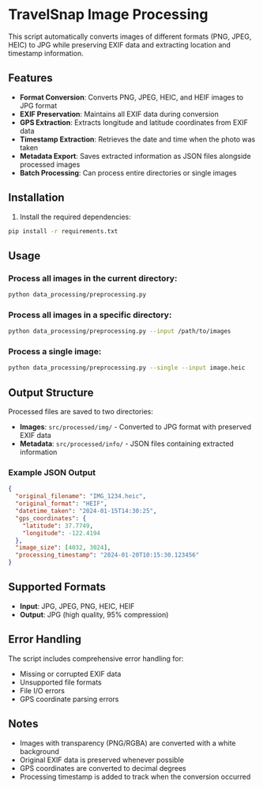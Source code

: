 # TravelSnap Image Processing

This script automatically converts images of different formats (PNG, JPEG, HEIC) to JPG while preserving EXIF data and extracting location and timestamp information.

## Features

- **Format Conversion**: Converts PNG, JPEG, HEIC, and HEIF images to JPG format
- **EXIF Preservation**: Maintains all EXIF data during conversion
- **GPS Extraction**: Extracts longitude and latitude coordinates from EXIF data
- **Timestamp Extraction**: Retrieves the date and time when the photo was taken
- **Metadata Export**: Saves extracted information as JSON files alongside processed images
- **Batch Processing**: Can process entire directories or single images

## Installation

1. Install the required dependencies:
```bash
pip install -r requirements.txt
```

## Usage

### Process all images in the current directory:
```bash
python data_processing/preprocessing.py
```

### Process all images in a specific directory:
```bash
python data_processing/preprocessing.py --input /path/to/images
```

### Process a single image:
```bash
python data_processing/preprocessing.py --single --input image.heic
```

## Output Structure

Processed files are saved to two directories:
- **Images**: `src/processed/img/` - Converted to JPG format with preserved EXIF data
- **Metadata**: `src/processed/info/` - JSON files containing extracted information

### Example JSON Output
```json
{
  "original_filename": "IMG_1234.heic",
  "original_format": "HEIF",
  "datetime_taken": "2024-01-15T14:30:25",
  "gps_coordinates": {
    "latitude": 37.7749,
    "longitude": -122.4194
  },
  "image_size": [4032, 3024],
  "processing_timestamp": "2024-01-20T10:15:30.123456"
}
```

## Supported Formats

- **Input**: JPG, JPEG, PNG, HEIC, HEIF
- **Output**: JPG (high quality, 95% compression)

## Error Handling

The script includes comprehensive error handling for:
- Missing or corrupted EXIF data
- Unsupported file formats
- File I/O errors
- GPS coordinate parsing errors

## Notes

- Images with transparency (PNG/RGBA) are converted with a white background
- Original EXIF data is preserved whenever possible
- GPS coordinates are converted to decimal degrees
- Processing timestamp is added to track when the conversion occurred